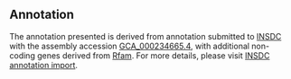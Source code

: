 

Annotation
----------

The annotation presented is derived from annotation submitted to
[INSDC](http://www.insdc.org) with the assembly accession
[GCA\_000234665.4](http://www.ebi.ac.uk/ena/data/view/GCA_000234665.4),
with additional non-coding genes derived from
[Rfam](http://rfam.xfam.org/). For more details, please visit [INSDC
annotation
import](http://ensemblgenomes.org/info/data/insdc_annotation).
